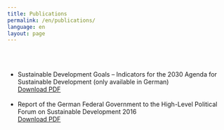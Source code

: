 ```yaml
---
title: Publications
permalink: /en/publications/
language: en
layout: page
---
```

<br><br>
- Sustainable Development Goals – Indicators for the 2030 Agenda for Sustainable Development (only available in German) <br>
[Download PDF](https://sdgtestenvironment.github.io/sdg-indicators/public/wista_SDG.pdf)
<br><br>
- Report of the German Federal Government to the High-Level Political Forum on Sustainable Development 2016 <br>
[Download PDF](https://sdgtestenvironment.github.io/sdg-indicators/public/HLPF_Bericht.pdf)
